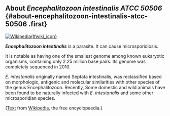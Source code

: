 About *Encephalitozoon intestinalis ATCC 50506* {#about-encephalitozoon-intestinalis-atcc-50506 .first}
-----------------------------------------------

[![Wikipedia](/img/wikipedia_logo_v2_en.png){#wiki_icon}](http://en.wikipedia.org/wiki/Encephalitozoon_intestinalis)

***Encephalitozoon intestinalis*** is a parasite. It can cause
microsporidiosis.

It is notable as having one of the smallest genome among known
eukaryotic organisms, containing only 2.25 million base pairs. Its
genome was completely sequenced in 2010.

*E. intestanalis* originally named Septata intestinalis, was
reclassified based on morphologic, antigenic and molecular similarities
with other species of the genus Encephalitozoon. Recently, Some domestic
and wild animals have been found to be naturally infected with *E.
intestanalis* and some other microsporidian species.

([Text](http://en.wikipedia.org/wiki/Encephalitozoon_intestinalis) from
[Wikipedia](http://en.wikipedia.org/), the free encyclopaedia.)
